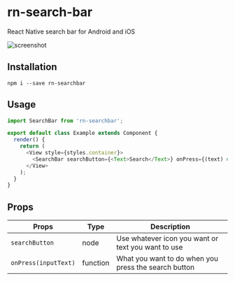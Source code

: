 # rn-search-bar
React Native search bar for Android and iOS

![screenshot](https://github.com/corasan/rn-search-bar/blob/master/screenshot.png)

## Installation

`npm i --save rn-searchbar`

## Usage

```javascript
import SearchBar from 'rn-searchbar';

export default class Example extends Component {
  render() {
    return (
      <View style={styles.container}>
        <SearchBar searchButton={<Text>Search</Text>} onPress={(text) => console.log(text)}/>
      </View>
    );
  }
}
```

## Props

| Props                | Type     | Description                                          |
|----------------------|----------|------------------------------------------------------|
| `searchButton`       | node     | Use whatever icon you want or text you want to use   |
| `onPress(inputText)` | function | What you want to do when you press the search button |
